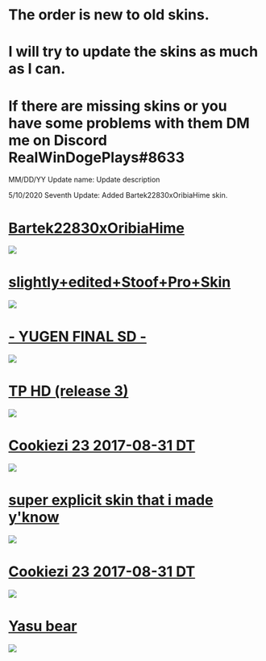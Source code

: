 # The order is new to old skins.

# I will try to update the skins as much as I can.

# If there are missing skins or you have some problems with them DM me on Discord RealWinDogePlays#8633

MM/DD/YY Update name: Update description

5/10/2020 Seventh Update: Added Bartek22830xOribiaHime skin.

# [Bartek22830xOribiaHime](https://doc-0s-ac-docs.googleusercontent.com/docs/securesc/cvjt0a6muq4trm51agvb92hvudqnfrg0/92la0ii9nrst4fvnsab01q4q2apfh30u/1586094225000/17766303647215436752/14925473565805092763/1R5h301ohvOtVS0NskxQnLyM0M3DofOw6?e=download&authuser=0&nonce=pb4u3v3299uue&user=14925473565805092763&hash=61q6m7jjufs431n38s7ae770o1kv5dmq)
![](https://osu.ppy.sh/ss/14892758/57ab)

# [slightly+edited+Stoof+Pro+Skin](https://puu.sh/zeiI0/83e6d3cb32.osk)
![](https://akatsuki.pw/ss/9W7IFDP3.png)

# [- YUGEN FINAL SD -](https://tetsui.s-ul.eu/zhiuRlldHkr7Ub5K)
![](https://osu.ppy.sh/ss/14889935/b1a5)

# [TP HD (release 3)](https://imgcc.xyz/175o/jANUIr)
![](https://i.imgur.com/c2fAz6N.jpg)

# [Cookiezi 23 2017-08-31 DT](https://circle-people.com/wp-content/Skins/Cookiezi/Cookiezi%2023%202017-08-31%20DT.osk)
![](https://osu.ppy.sh/ss/14884588/d1be)

# [super explicit skin that i made y'know](http://www.mediafire.com/file/93o6ywnc95dbd33/super_explicit_skin_that_i_made_y%2527know.rar/file)
![](https://osu.ppy.sh/ss/14884640/69d8)

# [Cookiezi 23 2017-08-31 DT](https://circle-people.com/wp-content/Skins/Cookiezi/Cookiezi%2023%202017-08-31%20DT.osk)
![](https://osu.ppy.sh/ss/14884588/d1be)

# [Yasu bear](https://www.mediafire.com/file/8e2642pml2x3ux2/Yasu_bear.osk/file)
![](https://i.imgur.com/PLP0Uqt.jpg)
